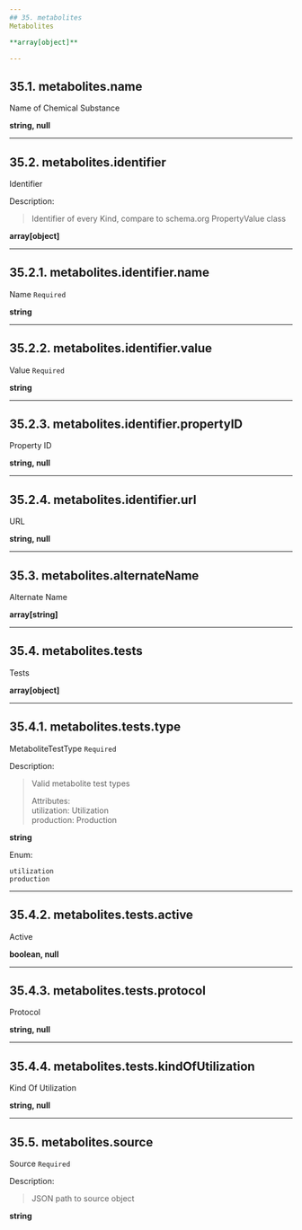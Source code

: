 ```yaml
---
## 35. metabolites
Metabolites  

**array[object]**

---
```

## 35.1. metabolites.name
Name of Chemical Substance  

**string, null**

---
## 35.2. metabolites.identifier
Identifier  

Description:
> Identifier of every Kind, compare to schema.org PropertyValue class  

**array[object]**

---
## 35.2.1. metabolites.identifier.name
Name  `Required`

**string**

---
## 35.2.2. metabolites.identifier.value
Value  `Required`

**string**

---
## 35.2.3. metabolites.identifier.propertyID
Property ID  

**string, null**

---
## 35.2.4. metabolites.identifier.url
URL  

**string, null**

---
## 35.3. metabolites.alternateName
Alternate Name  

**array[string]**

---
## 35.4. metabolites.tests
Tests  

**array[object]**

---
## 35.4.1. metabolites.tests.type
MetaboliteTestType  `Required`

Description:
> Valid metabolite test types  
>  
> Attributes:  
>     utilization: Utilization  
>     production: Production  

**string**

Enum:

	utilization
	production

---
## 35.4.2. metabolites.tests.active
Active  

**boolean, null**

---
## 35.4.3. metabolites.tests.protocol
Protocol  

**string, null**

---
## 35.4.4. metabolites.tests.kindOfUtilization
Kind Of Utilization  

**string, null**

---
## 35.5. metabolites.source
Source  `Required`

Description:
> JSON path to source object  

**string**
